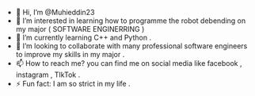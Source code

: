 - 👋 Hi, I’m @Muhieddin23
- 👀 I’m interested in learning how to programme the robot debending on my major ( SOFTWARE ENGINERRING ) 
- 🌱 I’m currently learning C++ and Python . 
- 💞️ I’m looking to collaborate with many professional software  engineers to improve my skills in my major . 
- 📫 How to reach me? you can find me on social media like facebook , instagram , TIkTok . 
- ⚡ Fun fact: I am so strict in my life . 

<!---
Muhieddin23/Muhieddin23 is a ✨ special ✨ repository because its `README.md` (this file) appears on your GitHub profile.
You can click the Preview link to take a look at your changes.
--->
